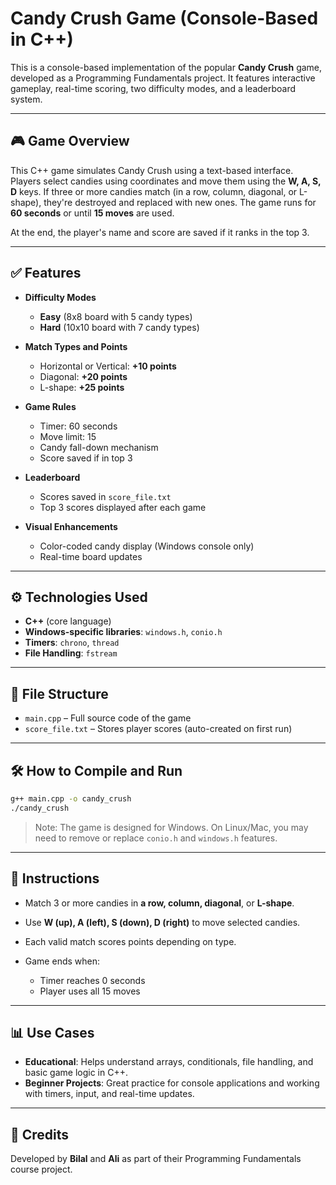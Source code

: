 # Candy Crush Game (Console-Based in C++)

This is a console-based implementation of the popular **Candy Crush** game, developed as a Programming Fundamentals project. It features interactive gameplay, real-time scoring, two difficulty modes, and a leaderboard system.

---

## 🎮 Game Overview

This C++ game simulates Candy Crush using a text-based interface. Players select candies using coordinates and move them using the **W, A, S, D** keys. If three or more candies match (in a row, column, diagonal, or L-shape), they're destroyed and replaced with new ones. The game runs for **60 seconds** or until **15 moves** are used.

At the end, the player's name and score are saved if it ranks in the top 3.

---

## ✅ Features

* **Difficulty Modes**

  * **Easy** (8x8 board with 5 candy types)
  * **Hard** (10x10 board with 7 candy types)

* **Match Types and Points**

  * Horizontal or Vertical: **+10 points**
  * Diagonal: **+20 points**
  * L-shape: **+25 points**

* **Game Rules**

  * Timer: 60 seconds
  * Move limit: 15
  * Candy fall-down mechanism
  * Score saved if in top 3

* **Leaderboard**

  * Scores saved in `score_file.txt`
  * Top 3 scores displayed after each game

* **Visual Enhancements**

  * Color-coded candy display (Windows console only)
  * Real-time board updates

---

## ⚙️ Technologies Used

* **C++** (core language)
* **Windows-specific libraries**: `windows.h`, `conio.h`
* **Timers**: `chrono`, `thread`
* **File Handling**: `fstream`

---

## 📁 File Structure

* `main.cpp` – Full source code of the game
* `score_file.txt` – Stores player scores (auto-created on first run)

---

## 🛠️ How to Compile and Run

```bash
g++ main.cpp -o candy_crush
./candy_crush
```

> Note: The game is designed for Windows. On Linux/Mac, you may need to remove or replace `conio.h` and `windows.h` features.

---

## 📝 Instructions

* Match 3 or more candies in **a row, column, diagonal**, or **L-shape**.
* Use **W (up), A (left), S (down), D (right)** to move selected candies.
* Each valid match scores points depending on type.
* Game ends when:

  * Timer reaches 0 seconds
  * Player uses all 15 moves

---

## 📊 Use Cases

* **Educational**: Helps understand arrays, conditionals, file handling, and basic game logic in C++.
* **Beginner Projects**: Great practice for console applications and working with timers, input, and real-time updates.

---

## 🙌 Credits

Developed by **Bilal** and **Ali** as part of their Programming Fundamentals course project.
